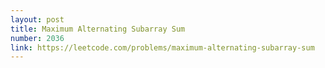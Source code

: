 ```yaml
---
layout: post
title: Maximum Alternating Subarray Sum
number: 2036
link: https://leetcode.com/problems/maximum-alternating-subarray-sum
---
```

